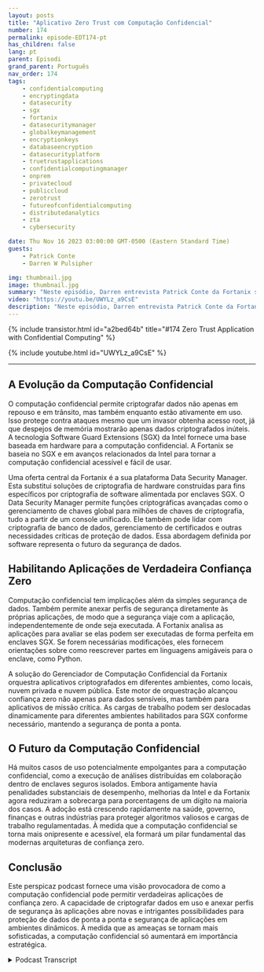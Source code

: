 ```yaml
---
layout: posts
title: "Aplicativo Zero Trust com Computação Confidencial"
number: 174
permalink: episode-EDT174-pt
has_children: false
lang: pt
parent: Episodi
grand_parent: Português
nav_order: 174
tags:
    - confidentialcomputing
    - encryptingdata
    - datasecurity
    - sgx
    - fortanix
    - datasecuritymanager
    - globalkeymanagement
    - encryptionkeys
    - databaseencryption
    - datasecurityplatform
    - truetrustapplications
    - confidentialcomputingmanager
    - onprem
    - privatecloud
    - publiccloud
    - zerotrust
    - futureofconfidentialcomputing
    - distributedanalytics
    - zta
    - cybersecurity

date: Thu Nov 16 2023 03:00:00 GMT-0500 (Eastern Standard Time)
guests:
    - Patrick Conte
    - Darren W Pulsipher

img: thumbnail.jpg
image: thumbnail.jpg
summary: "Neste episódio, Darren entrevista Patrick Conte da Fortanix sobre como aproveitar a computação confidencial na segurança de aplicações em arquiteturas de confiança zero."
video: "https://youtu.be/UWYLz_a9CsE"
description: "Neste episódio, Darren entrevista Patrick Conte da Fortanix sobre como aproveitar a computação confidencial na segurança de aplicações em arquiteturas de confiança zero."
---
```


<div>
{% include transistor.html id="a2bed64b" title="#174 Zero Trust Application with Confidential Computing" %}

{% include youtube.html id="UWYLz_a9CsE" %}
</div>

---

## A Evolução da Computação Confidencial

O computação confidencial permite criptografar dados não apenas em repouso e em trânsito, mas também enquanto estão ativamente em uso. Isso protege contra ataques mesmo que um invasor obtenha acesso root, já que despejos de memória mostrarão apenas dados criptografados inúteis. A tecnologia Software Guard Extensions (SGX) da Intel fornece uma base baseada em hardware para a computação confidencial. A Fortanix se baseia no SGX e em avanços relacionados da Intel para tornar a computação confidencial acessível e fácil de usar.

Uma oferta central da Fortanix é a sua plataforma Data Security Manager. Esta substitui soluções de criptografia de hardware construídas para fins específicos por criptografia de software alimentada por enclaves SGX. O Data Security Manager permite funções criptográficas avançadas como o gerenciamento de chaves global para milhões de chaves de criptografia, tudo a partir de um console unificado. Ele também pode lidar com criptografia de banco de dados, gerenciamento de certificados e outras necessidades críticas de proteção de dados. Essa abordagem definida por software representa o futuro da segurança de dados.

## Habilitando Aplicações de Verdadeira Confiança Zero

Computação confidencial tem implicações além da simples segurança de dados. Também permite anexar perfis de segurança diretamente às próprias aplicações, de modo que a segurança viaje com a aplicação, independentemente de onde seja executada. A Fortanix analisa as aplicações para avaliar se elas podem ser executadas de forma perfeita em enclaves SGX. Se forem necessárias modificações, eles fornecem orientações sobre como reescrever partes em linguagens amigáveis para o enclave, como Python.

A solução do Gerenciador de Computação Confidencial da Fortanix orquestra aplicativos criptografados em diferentes ambientes, como locais, nuvem privada e nuvem pública. Este motor de orquestração alcançou confiança zero não apenas para dados sensíveis, mas também para aplicativos de missão crítica. As cargas de trabalho podem ser deslocadas dinamicamente para diferentes ambientes habilitados para SGX conforme necessário, mantendo a segurança de ponta a ponta.

## O Futuro da Computação Confidencial

Há muitos casos de uso potencialmente empolgantes para a computação confidencial, como a execução de análises distribuídas em colaboração dentro de enclaves seguros isolados. Embora antigamente havia penalidades substanciais de desempenho, melhorias da Intel e da Fortanix agora reduziram a sobrecarga para porcentagens de um dígito na maioria dos casos. A adoção está crescendo rapidamente na saúde, governo, finanças e outras indústrias para proteger algoritmos valiosos e cargas de trabalho regulamentadas. À medida que a computação confidencial se torna mais onipresente e acessível, ela formará um pilar fundamental das modernas arquiteturas de confiança zero.

## Conclusão

Este perspicaz podcast fornece uma visão provocadora de como a computação confidencial pode permitir verdadeiras aplicações de confiança zero. A capacidade de criptografar dados em uso e anexar perfis de segurança às aplicações abre novas e intrigantes possibilidades para proteção de dados de ponta a ponta e segurança de aplicações em ambientes dinâmicos. À medida que as ameaças se tornam mais sofisticadas, a computação confidencial só aumentará em importância estratégica.



<details>
<summary> Podcast Transcript </summary>

<p></p>

</details>
